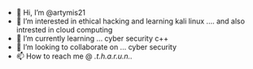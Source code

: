 - 👋 Hi, I’m @artymis21
- 👀 I’m interested in ethical hacking and learning kali linux .... and also intrested in cloud computing
- 🌱 I’m currently learning ... cyber security c++
- 💞️ I’m looking to collaborate on ... cyber security
- 📫 How to reach me @ _._t.h.a.r.u.n._._

<!---
artymis21/artymis21 is a ✨ special ✨ repository because its `README.md` (this file) appears on your GitHub profile.
You can click the Preview link to take a look at your changes.
--->
